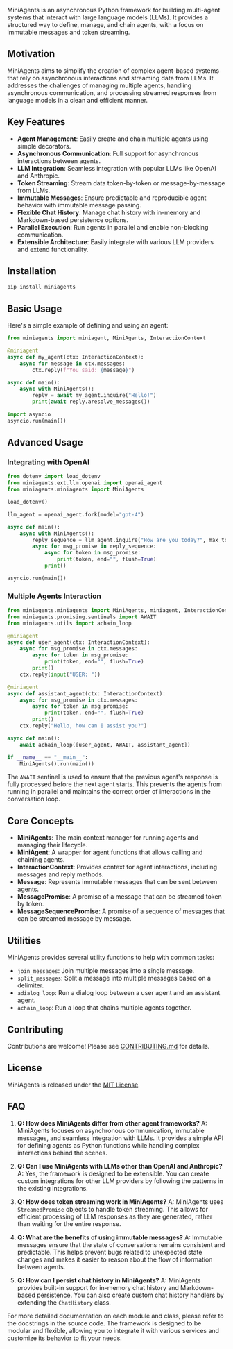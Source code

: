 

MiniAgents is an asynchronous Python framework for building multi-agent systems that interact with large language models (LLMs). It provides a structured way to define, manage, and chain agents, with a focus on immutable messages and token streaming.

## Motivation

MiniAgents aims to simplify the creation of complex agent-based systems that rely on asynchronous interactions and streaming data from LLMs. It addresses the challenges of managing multiple agents, handling asynchronous communication, and processing streamed responses from language models in a clean and efficient manner.

## Key Features

- **Agent Management**: Easily create and chain multiple agents using simple decorators.
- **Asynchronous Communication**: Full support for asynchronous interactions between agents.
- **LLM Integration**: Seamless integration with popular LLMs like OpenAI and Anthropic.
- **Token Streaming**: Stream data token-by-token or message-by-message from LLMs.
- **Immutable Messages**: Ensure predictable and reproducible agent behavior with immutable message passing.
- **Flexible Chat History**: Manage chat history with in-memory and Markdown-based persistence options.
- **Parallel Execution**: Run agents in parallel and enable non-blocking communication.
- **Extensible Architecture**: Easily integrate with various LLM providers and extend functionality.

## Installation

```bash
pip install miniagents
```

## Basic Usage

Here's a simple example of defining and using an agent:

```python
from miniagents import miniagent, MiniAgents, InteractionContext

@miniagent
async def my_agent(ctx: InteractionContext):
    async for message in ctx.messages:
        ctx.reply(f"You said: {message}")

async def main():
    async with MiniAgents():
        reply = await my_agent.inquire("Hello!")
        print(await reply.aresolve_messages())

import asyncio
asyncio.run(main())
```

## Advanced Usage

### Integrating with OpenAI

```python
from dotenv import load_dotenv
from miniagents.ext.llm.openai import openai_agent
from miniagents.miniagents import MiniAgents

load_dotenv()

llm_agent = openai_agent.fork(model="gpt-4")

async def main():
    async with MiniAgents():
        reply_sequence = llm_agent.inquire("How are you today?", max_tokens=1000, temperature=0.0)
        async for msg_promise in reply_sequence:
            async for token in msg_promise:
                print(token, end="", flush=True)
            print()

asyncio.run(main())
```

### Multiple Agents Interaction

```python
from miniagents.miniagents import MiniAgents, miniagent, InteractionContext
from miniagents.promising.sentinels import AWAIT
from miniagents.utils import achain_loop

@miniagent
async def user_agent(ctx: InteractionContext):
    async for msg_promise in ctx.messages:
        async for token in msg_promise:
            print(token, end="", flush=True)
        print()
    ctx.reply(input("USER: "))

@miniagent
async def assistant_agent(ctx: InteractionContext):
    async for msg_promise in ctx.messages:
        async for token in msg_promise:
            print(token, end="", flush=True)
        print()
    ctx.reply("Hello, how can I assist you?")

async def main():
    await achain_loop([user_agent, AWAIT, assistant_agent])

if __name__ == "__main__":
    MiniAgents().run(main())
```

The `AWAIT` sentinel is used to ensure that the previous agent's response is fully processed before the next agent starts. This prevents the agents from running in parallel and maintains the correct order of interactions in the conversation loop.

## Core Concepts

- **MiniAgents**: The main context manager for running agents and managing their lifecycle.
- **MiniAgent**: A wrapper for agent functions that allows calling and chaining agents.
- **InteractionContext**: Provides context for agent interactions, including messages and reply methods.
- **Message**: Represents immutable messages that can be sent between agents.
- **MessagePromise**: A promise of a message that can be streamed token by token.
- **MessageSequencePromise**: A promise of a sequence of messages that can be streamed message by message.

## Utilities

MiniAgents provides several utility functions to help with common tasks:

- `join_messages`: Join multiple messages into a single message.
- `split_messages`: Split a message into multiple messages based on a delimiter.
- `adialog_loop`: Run a dialog loop between a user agent and an assistant agent.
- `achain_loop`: Run a loop that chains multiple agents together.

## Contributing

Contributions are welcome! Please see [CONTRIBUTING.md](CONTRIBUTING.md) for details.

## License

MiniAgents is released under the [MIT License](LICENSE).

## FAQ

1. **Q: How does MiniAgents differ from other agent frameworks?**
   A: MiniAgents focuses on asynchronous communication, immutable messages, and seamless integration with LLMs. It provides a simple API for defining agents as Python functions while handling complex interactions behind the scenes.

2. **Q: Can I use MiniAgents with LLMs other than OpenAI and Anthropic?**
   A: Yes, the framework is designed to be extensible. You can create custom integrations for other LLM providers by following the patterns in the existing integrations.

3. **Q: How does token streaming work in MiniAgents?**
   A: MiniAgents uses `StreamedPromise` objects to handle token streaming. This allows for efficient processing of LLM responses as they are generated, rather than waiting for the entire response.

4. **Q: What are the benefits of using immutable messages?**
   A: Immutable messages ensure that the state of conversations remains consistent and predictable. This helps prevent bugs related to unexpected state changes and makes it easier to reason about the flow of information between agents.

5. **Q: How can I persist chat history in MiniAgents?**
   A: MiniAgents provides built-in support for in-memory chat history and Markdown-based persistence. You can also create custom chat history handlers by extending the `ChatHistory` class.

For more detailed documentation on each module and class, please refer to the docstrings in the source code. The framework is designed to be modular and flexible, allowing you to integrate it with various services and customize its behavior to fit your needs.
